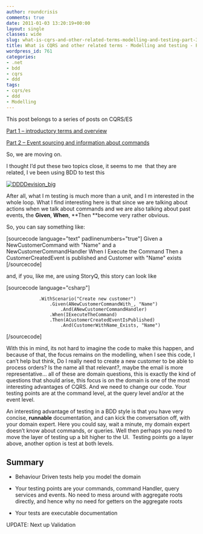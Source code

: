 ```yaml
---
author: roundcrisis
comments: true
date: 2011-01-03 13:20:19+00:00
layout: single
classes: wide
slug: what-is-cqrs-and-other-related-terms-modelling-and-testing-part-3
title: What is CQRS and other related terms - Modelling and testing - Part 3
wordpress_id: 761
categories:
- .net
- bdd
- cqrs
- ddd
tags:
- cqrs/es
- ddd
- Modelling
---
```


This post belongs to a series of posts on CQRS/ES

[Part 1 – introductory terms and overview](http://roundcrisis.com/2010/11/17/what-is-command-query-responsibility-segregation-cqrs-and-other-related-terms-part-1/)

[Part 2 – Event sourcing and information about commands](http://roundcrisis.com/2010/11/30/what-is-cqrs-and-other-related-terms-part-2-2/)

So, we are moving on.

I thought I’d put these two topics close, it seems to me  that they are related, I ve been using BDD to test this

[![DDDDevision_big](http://roundcrisis.files.wordpress.com/2011/01/ddddevision_big_thumb.jpg)](http://roundcrisis.files.wordpress.com/2011/01/ddddevision_big.jpg)

After all, what I m testing is much more than a unit, and I m interested in the whole loop. What I find interesting here is that since we are talking about actions when we talk about commands and we are also talking about past events, the **Given**, **When**, **Then **become very rather obvious.

So, you can say something like:


[sourcecode language="text" padlinenumbers="true"]
Given a NewCustomerCommand with "Name"
and a NewCustomerCommandHandler
When I Execute the Command
Then a CustomerCreatedEvent is published
and Customer with "Name" exists
[/sourcecode]




and, if you, like me, are using StoryQ, this story can look like


[sourcecode language="csharp"]

                .WithScenario("Create new customer")
                    .Given(ANewCustomerCommandWith_, "Name")
                        .And(ANewCustomerCommandHandler)
                    .When(IExecuteTheCommand)
                    .Then(ACustomerCreatedEventIsPublished)
                        .And(CustomerWithName_Exists, "Name")
[/sourcecode]




With this in mind, its not hard to imagine the code to make this happen, and because of that, the focus remains on the modelling, when I see this code, I can’t help but think, Do I really need to create a new customer to be able to process orders? Is the name all that relevant?, maybe the email is more representative… all of these are domain questions, this is exactly the kind of questions that should arise, this focus is on the domain is one of the most interesting advantages of CQRS. And we need to change our code. Your testing points are at the command level, at the query level and/or at the event level.

An interesting advantage of testing in a BDD style is that you have very concise, **runnable** documentation, and can kick the conversation off, with your domain expert. Here you could say, wait a minute, my domain expert doesn’t know about commands, or queries. Well then perhaps you need to move the layer of testing up a bit higher to the UI.  Testing points go a layer above, another option is test at both levels.


## Summary





	
  * Behaviour Driven tests help you model the domain

	
  * Your testing points are your commands, command Handler, query services and events. No need to mess around with aggregate roots directly, and hence why no need for getters on the aggregate roots

	
  * Your tests are executable documentation


UPDATE: Next up Validation
